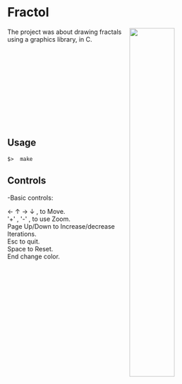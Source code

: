 # Fractol

<img align="right"  src="http://gickr.com/results3/anim_4d17a161-4e5e-91c4-3dc1-c53f63fffae1.gif" width="45%" />

The project was about drawing fractals using a graphics library, in C.

<br /><br /><br /><br /><br /><br /><br /><br /><br /><br />
## Usage
	$>  make

## Controls

-Basic controls:

&larr; 	&uarr; 	&rarr; 	&darr; , to Move. <br />
'+' , '-' , to use Zoom. <br />
Page Up/Down to Increase/decrease Iterations. <br />
Esc to quit. <br />
Space to Reset. <br />
End change color.

</tbody>
